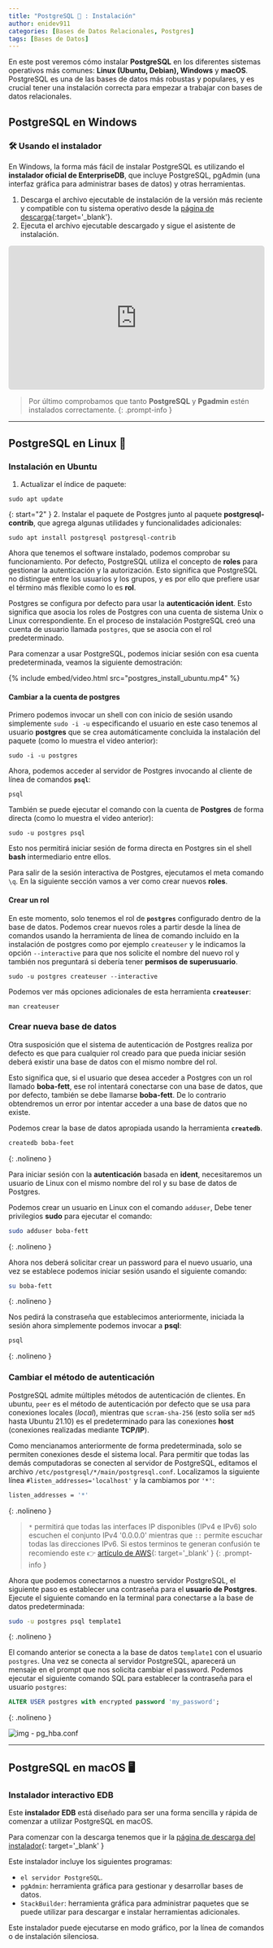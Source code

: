 ```yaml
---
title: "PostgreSQL 🐘 : Instalación"
author: enidev911
categories: [Bases de Datos Relacionales, Postgres]
tags: [Bases de Datos]
---
```


En este post veremos cómo instalar **PostgreSQL** en los diferentes sistemas operativos más comunes: **Linux (Ubuntu, Debian), Windows** y **macOS**. PostgreSQL es una de las bases de datos más robustas y populares, y es crucial tener una instalación correcta para empezar a trabajar con bases de datos relacionales.

## **PostgreSQL en Windows**

### **🛠️ Usando el instalador**

En Windows, la forma más fácil de instalar PostgreSQL es utilizando el **instalador oficial de EnterpriseDB**, que incluye PostgreSQL, pgAdmin (una interfaz gráfica para administrar bases de datos) y otras herramientas.

1. Descarga el archivo ejecutable de instalación de la versión más reciente y compatible con tu sistema operativo desde la [página de descarga](https://www.enterprisedb.com/downloads/postgres-postgresql-downloads){:target='_blank'}.
2. Ejecuta el archivo ejecutable descargado y sigue el asistente de instalación.

<iframe class="speakerdeck-iframe" frameborder="0" src="https://speakerdeck.com/player/b6bb4e64292b471f8972039297a2bd05" title="postgres-instalacion-windows.pdf" allowfullscreen="true" style="border: 0px; background: padding-box padding-box rgba(0, 0, 0, 0.1); margin: 0px; padding: 0px; border-radius: 6px; width: 100%; height: auto; aspect-ratio: 560 / 315;" data-ratio="1.7777777777777777"></iframe>


> Por último comprobamos que tanto **PostgreSQL** y **Pgadmin** estén instalados correctamente.
{: .prompt-info }

---

## **PostgreSQL en Linux 🐧**

### **Instalación en Ubuntu**

1. Actualizar el índice de paquete:  

```terminal
sudo apt update
```

{: start="2" }
2. Instalar el paquete de Postgres junto al paquete **postgresql-contrib**, que agrega algunas utilidades y funcionalidades adicionales:

```terminal
sudo apt install postgresql postgresql-contrib
```

Ahora que tenemos el software instalado, podemos comprobar su funcionamiento. Por defecto, PostgreSQL utiliza el concepto de **roles** para gestionar la autenticación y la autorización. Esto significa que PostgreSQL no distingue entre los usuarios y los grupos, y es por ello que prefiere usar el término más flexible como lo es **rol**.

Postgres se configura por defecto para usar la **autenticación ident**. Esto significa que asocia los roles de Postgres con una cuenta de sistema Unix o Linux correspondiente. En el proceso de instalación PostgreSQL creó una cuenta de usuario llamada `postgres`, que se asocia con el rol predeterminado.

Para comenzar a usar PostgreSQL, podemos iniciar sesión con esa cuenta predeterminada, veamos la siguiente demostración:

{% include embed/video.html src="postgres_install_ubuntu.mp4" %}


#### **Cambiar a la cuenta de postgres**

Primero podemos invocar un shell con con inicio de sesión usando simplemente `sudo -i -u` especificando el usuario en este caso tenemos al usuario **postgres** que se crea automáticamente concluida la instalación del paquete (como lo muestra el video anterior):

```terminal
sudo -i -u postgres
```

Ahora, podemos acceder al servidor de Postgres invocando al cliente de línea de comandos **`psql`**: 

```terminal
psql
```

También se puede ejecutar el comando con la cuenta de **Postgres** de forma directa (como lo muestra el video anterior):  

```terminal
sudo -u postgres psql
```

Esto nos permitirá iniciar sesión de forma directa en Postgres sin el shell **bash** intermediario entre ellos.

Para salir de la sesión interactiva de Postgres, ejecutamos el meta comando `\q`. En la siguiente sección vamos a ver como crear nuevos **roles**.

#### **Crear un rol**

En este momento, solo tenemos el rol de **`postgres`** configurado dentro de la base de datos. Podemos crear nuevos roles a partir desde la línea de comandos usando la herramienta de línea de comando incluido en la instalación de postgres como por ejemplo `createuser` y le indicamos la opción `--interactive` para que nos solicite el nombre del nuevo rol y también nos preguntará si debería tener **permisos de superusuario**.

```terminal
sudo -u postgres createuser --interactive
```

Podemos ver más opciones adicionales de esta herramienta **`createuser`**:

```terminal
man createuser
```

### Crear nueva base de datos

Otra susposición que el sistema de autenticación de Postgres realiza por defecto es que para cualquier rol creado para que pueda iniciar sesión deberá existir una base de datos con el mismo nombre del rol.

Esto significa que, si el usuario que desea acceder a Postgres con un rol llamado **boba-fett**, ese rol intentará conectarse con una base de datos, que por defecto, también se debe llamarse **boba-fett**. De lo contrario obtendremos un error por intentar acceder a una base de datos que no existe.

Podemos crear la base de datos apropiada usando la herramienta **`createdb`**.

```bash
createdb boba-feet
```
{: .nolineno }

Para iniciar sesión con la **autenticación** basada en **ident**, necesitaremos un usuario de Linux con el mismo nombre del rol y su base de datos de Postgres.

Podemos crear un usuario en Linux con el comando `adduser`,  Debe tener privilegios **sudo** para ejecutar el comando: 

```bash
sudo adduser boba-fett
```
{: .nolineno }

Ahora nos deberá solicitar crear un password para el nuevo usuario, una vez se establece podemos iniciar sesión usando el siguiente comando:

```bash
su boba-fett
```
{: .nolineno }

Nos pedirá la constraseña que establecimos anteriormente, iniciada la sesión ahora simplemente podemos invocar a **psql**:

```bash
psql
```
{: .nolineno }

### Cambiar el método de autenticación

PostgreSQL admite múltiples métodos de autenticación de clientes. En ubuntu, `peer` es el método de autenticación por defecto que se usa para conexiones locales (*local*), mientras que `scram-sha-256` (esto solía ser `md5` hasta Ubuntu 21.10) es el predeterminado para las conexiones **host** (conexiones realizadas mediante **TCP/IP**).

Como mencianamos anteriormente de forma predeterminada, solo se permiten conexiones desde el sistema local. Para permitir que todas las demás computadoras se conecten al servidor de PostgreSQL, editamos el archivo `/etc/postgresql/*/main/postgresql.conf`. Localizamos la siguiente línea `#listen_addresses='localhost'` y la cambiamos por `'*'`:

```bash
listen_addresses = '*'
```
{: .nolineno }

> `*` permitirá que todas las interfaces IP disponibles (IPv4 e IPv6) solo escuchen el conjunto IPv4 '0.0.0.0' mientras que `::` permite escuchar todas las direcciones IPv6. Si estos terminos te generan confusión te recomiendo este 👉 [artículo de AWS](https://aws.amazon.com/es/compare/the-difference-between-ipv4-and-ipv6/){: target='_blank' }
{: .prompt-info }

Ahora que podemos conectarnos a nuestro servidor PostgreSQL, el siguiente paso es establecer una contraseña para el **usuario de Postgres**. Ejecute el siguiente comando en la terminal para conectarse a la base de datos predeterminada:

```bash
sudo -u postgres psql template1
```
{: .nolineno }


El comando anterior se conecta a la base de datos `template1` con el usuario `postgres`. Una vez se conecta al servidor PostgreSQL, aparecerá un mensaje en el prompt que nos solicita cambiar el password. Podemos ejecutar el siguiente comando SQL para establecer la contraseña para el usuario `postgres`:

```sql
ALTER USER postgres with encrypted password 'my_password';
```
{: .nolineno }

![img - pg_hba.conf](https://enidev911.github.io/guias/assets/images/postgres/instalacion-ubuntu/pg_hba.png)

---

## **PostgreSQL en macOS 🖥️**

### **Instalador interactivo EDB**

Este **instalador EDB** está diseñado para ser una forma sencilla y rápida de comenzar a utilizar PostgreSQL en macOS.

Para comenzar con la descarga tenemos que ir la [página de descarga del instalador](https://www.enterprisedb.com/downloads/postgres-postgresql-downloads){: target='_blank' }

Este instalador incluye los siguientes programas:

- `el servidor PostgreSQL`.
- `pgAdmin`: herramienta gráfica para gestionar y desarrollar bases de datos.
- `StackBuilder`: herramienta gráfica para administrar paquetes que se puede utilizar para descargar e instalar herramientas adicionales.

Este instalador puede ejecutarse en modo gráfico, por la línea de comandos o de instalación silenciosa.